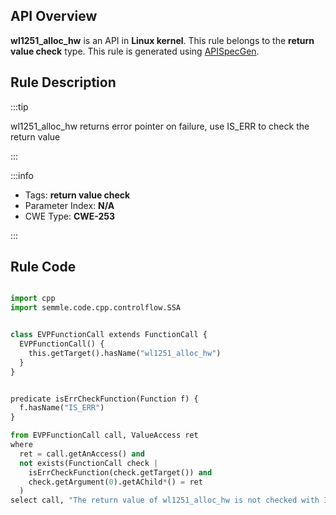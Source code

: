 ---
---


## API Overview
**wl1251_alloc_hw** is an API in **Linux kernel**. This rule belongs to the **return value check** type. This rule is generated using [APISpecGen](../../tools/APISpecGen).
## Rule Description

:::tip

wl1251_alloc_hw returns error pointer on failure, use IS_ERR to check the return value

:::

:::info

- Tags: **return value check**
- Parameter Index: **N/A**
- CWE Type: **CWE-253**

:::

## Rule Code
```python

import cpp
import semmle.code.cpp.controlflow.SSA


class EVPFunctionCall extends FunctionCall {
  EVPFunctionCall() {
    this.getTarget().hasName("wl1251_alloc_hw")
  }
}


predicate isErrCheckFunction(Function f) {
  f.hasName("IS_ERR") 
}

from EVPFunctionCall call, ValueAccess ret
where
  ret = call.getAnAccess() and
  not exists(FunctionCall check |
    isErrCheckFunction(check.getTarget()) and
    check.getArgument(0).getAChild*() = ret
  )
select call, "The return value of wl1251_alloc_hw is not checked with IS_ERR."
    
```